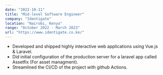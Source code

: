 ```yaml
---
date: "2022-10-11"
title: "Mid-level Software Engineer"
company: "Identigate"
location: "Nairobi, Kenya"
range: "October 2022 - March 2023"
url: "https://www.identigate.co.ke/"
---
```


- Developed and shipped highly interactive web applications using Vue.js & Laravel.
- Did initial configuration of the production server for a laravel app called Assetfix (For asset managment).
- Streamlined the CI/CD of the project with github Actions.

